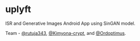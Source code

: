# uplyft
ISR and Generative Images Android App using SinGAN model.

Team - [@rutuja343](https://github.com/rutuja343), [@Kimyona-crypt](https://github.com/Kimyona-crypt), and [@Ordoptimus](https://github.com/Ordoptimus). 
